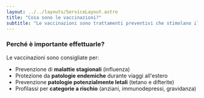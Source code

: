 ```yaml
---
layout: ../../layouts/ServiceLayout.astro
title: "Cosa sono le vaccinazioni?"
subtitle: "Le vaccinazioni sono trattamenti preventivi che stimolano il tuo sistema immunitario a sviluppare anticorpi contro specifiche malattie infettive, riducendo il rischio di contrarre patologie potenzialmente pericolose."
---
```


### **Perché** è importante effettuarle?
Le vaccinazioni sono consigliate per:
- Prevenzione di **malattie stagionali** (influenza)
- Protezione da **patologie endemiche** durante viaggi all'estero
- Prevenzione **patologie potenzialmente letali** (tetano e difterite)
- Profilassi per **categorie a rischio** (anziani, immunodepressi, gravidanza)
